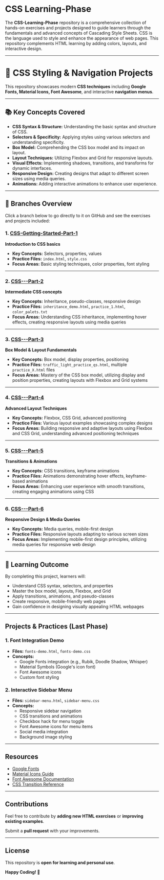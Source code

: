 # CSS Learning-Phase 

The **CSS-Learning-Phase** repository is a comprehensive collection of hands-on exercises and projects designed to guide learners through the fundamentals and advanced concepts of Cascading Style Sheets. CSS is the language used to style and enhance the appearance of web pages. This repository complements HTML learning by adding colors, layouts, and interactive design.

---

# 🎨 CSS Styling & Navigation Projects 

This repository showcases modern **CSS techniques** including **Google Fonts, Material Icons, Font Awesome**, and interactive **navigation menus**.

---

## 📚 Key Concepts Covered

- **CSS Syntax & Structure:** Understanding the basic syntax and structure of CSS.  
- **Selectors & Specificity:** Applying styles using various selectors and understanding specificity.  
- **Box Model:** Comprehending the CSS box model and its impact on layout.  
- **Layout Techniques:** Utilizing Flexbox and Grid for responsive layouts.  
- **Visual Effects:** Implementing shadows, transitions, and transforms for dynamic interfaces.  
- **Responsive Design:** Creating designs that adapt to different screen sizes using media queries.  
- **Animations:** Adding interactive animations to enhance user experience.

---


## 📁 Branches Overview
Click a branch below to go directly to it on GitHub and see the exercises and projects included:


### 1. [CSS-Getting-Started-Part-1](https://github.com/Hafiz-Tanzeel-Shamshad/CSS-Learning-Phase/tree/CSS-Getting-Started-Part-1)  
**Introduction to CSS basics**  
- **Key Concepts:** Selectors, properties, values  
- **Practice Files:** `index.html`, `style.css`  
- **Focus Areas:** Basic styling techniques, color properties, font styling  

---

### 2. [CSS---Part-2](https://github.com/Hafiz-Tanzeel-Shamshad/CSS-Learning-Phase/tree/CSS---Part-2)  
**Intermediate CSS concepts**  
- **Key Concepts:** Inheritance, pseudo-classes, responsive design  
- **Practice Files:** `inheritance_demo.html`, `practice_1.html`, `color_palets.txt`  
- **Focus Areas:** Understanding CSS inheritance, implementing hover effects, creating responsive layouts using media queries  

---

### 3. [CSS---Part-3](https://github.com/Hafiz-Tanzeel-Shamshad/CSS-Learning-Phase/tree/CSS---Part-3)  
**Box Model & Layout Fundamentals**  
- **Key Concepts:** Box model, display properties, positioning  
- **Practice Files:** `traffic_light_practice_qs.html`, multiple `practice_X.html` files  
- **Focus Areas:** Mastery of the CSS box model, utilizing display and position properties, creating layouts with Flexbox and Grid systems  

---

### 4. [CSS---Part-4](https://github.com/Hafiz-Tanzeel-Shamshad/CSS-Learning-Phase/tree/CSS---Part-4)  
**Advanced Layout Techniques**  
- **Key Concepts:** Flexbox, CSS Grid, advanced positioning  
- **Practice Files:** Various layout examples showcasing complex designs  
- **Focus Areas:** Building responsive and adaptive layouts using Flexbox and CSS Grid, understanding advanced positioning techniques  

---

### 5. [CSS---Part-5](https://github.com/Hafiz-Tanzeel-Shamshad/CSS-Learning-Phase/tree/CSS---Part-5)  
**Transitions & Animations**  
- **Key Concepts:** CSS transitions, keyframe animations  
- **Practice Files:** Animations demonstrating hover effects, keyframe-based animations  
- **Focus Areas:** Enhancing user experience with smooth transitions, creating engaging animations using CSS  

---

### 6. [CSS---Part-6](https://github.com/Hafiz-Tanzeel-Shamshad/CSS-Learning-Phase/tree/CSS---Part-6)  
**Responsive Design & Media Queries**  
- **Key Concepts:** Media queries, mobile-first design  
- **Practice Files:** Responsive layouts adapting to various screen sizes  
- **Focus Areas:** Implementing mobile-first design principles, utilizing media queries for responsive web design  

---

## 🎯 Learning Outcome

By completing this project, learners will:  
- Understand CSS syntax, selectors, and properties  
- Master the box model, layouts, Flexbox, and Grid  
- Apply transitions, animations, and pseudo-classes  
- Create responsive, mobile-friendly web pages  
- Gain confidence in designing visually appealing HTML webpages  

---

## Projects & Practices (Last Phase)

### 1. Font Integration Demo
- **Files:** `fonts-demo.html`, `fonts-demo.css`  
- **Concepts:**
  - Google Fonts integration (e.g., Rubik, Doodle Shadow, Whisper)  
  - Material Symbols (Google's icon font)  
  - Font Awesome icons  
  - Custom font styling  

### 2. Interactive Sidebar Menu
- **Files:** `sidebar-menu.html`, `sidebar-menu.css`  
- **Concepts:**
  - Responsive sidebar navigation  
  - CSS transitions and animations  
  - Checkbox hack for menu toggle  
  - Font Awesome icons for menu items  
  - Social media integration  
  - Background image styling  

---

## Resources

- [Google Fonts](https://fonts.google.com/)  
- [Material Icons Guide](https://fonts.google.com/icons)  
- [Font Awesome Documentation](https://fontawesome.com/docs)  
- [CSS Transition Reference](https://developer.mozilla.org/en-US/docs/Web/CSS/CSS_Transitions/Using_CSS_transitions)

---
## Contributions
Feel free to contribute by **adding new HTML exercises** or **improving existing examples**.  

Submit a **pull request** with your improvements.

---

## License
This repository is **open for learning and personal use**.  

**Happy Coding! 🚀**
